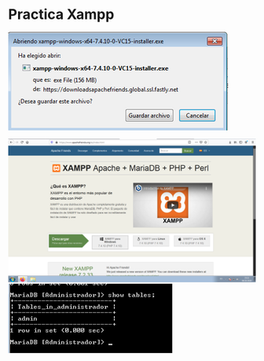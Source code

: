 # Practica Xampp

![imagen1](/trim1/ud1/tareas/Tarea1_2/Instalacion2.png)

![imagen2](/trim1/ud1/tareas/Tarea1_2/Instalacion1.jpg "Título alternativo")
![imagen2](/trim1/ud1/tareas/Tarea1_2/showtables.png "Título alternativo")
